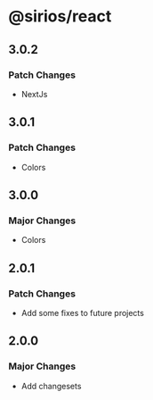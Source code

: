 # @sirios/react

## 3.0.2

### Patch Changes

- NextJs

## 3.0.1

### Patch Changes

- Colors

## 3.0.0

### Major Changes

- Colors

## 2.0.1

### Patch Changes

- Add some fixes to future projects

## 2.0.0

### Major Changes

- Add changesets
